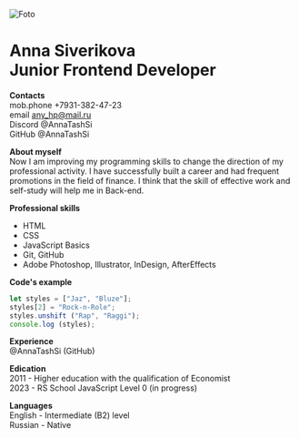 
![Foto](https://github.com/AnnaTashSi/rsschool-cv/assets/136920681/c9c2e5e8-f8f2-4eaf-9a1f-b07cb887cb08)

**Anna Siverikova**\
Junior Frontend Developer
===================

**Contacts**\
mob.phone +7931-382-47-23\
email any_hp@mail.ru\
Discord @AnnaTashSi\
GitHub @AnnaTashSi

**About myself**\
Now I am improving my programming skills to change the direction of my professional activity. I have successfully built a career and had frequent promotions in the field of finance. I think that the skill of effective work and self-study will help me in Back-end.

**Professional skills**
* HTML
* CSS
* JavaScript Basics
* Git, GitHub
* Adobe Photoshop, Illustrator, InDesign, AfterEffects

**Code's example**
```javascript
let styles = ["Jaz", "Bluze"];
styles[2] = "Rock-n-Role";
styles.unshift ("Rap", "Raggi");
console.log (styles);
```
**Experience**\
@AnnaTashSi (GitHub)

**Edication**\
2011 - Higher education with the qualification of Economist\
2023 - RS School JavaScript Level 0 (in progress)

**Languages**\
English - Intermediate (B2) level\
Russian - Native
